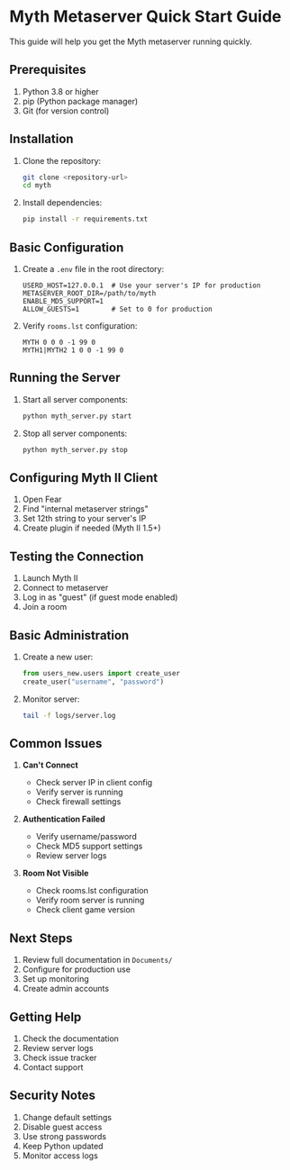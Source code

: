 # Myth Metaserver Quick Start Guide

This guide will help you get the Myth metaserver running quickly.

## Prerequisites

1. Python 3.8 or higher
2. pip (Python package manager)
3. Git (for version control)

## Installation

1. Clone the repository:
   ```bash
   git clone <repository-url>
   cd myth
   ```

2. Install dependencies:
   ```bash
   pip install -r requirements.txt
   ```

## Basic Configuration

1. Create a `.env` file in the root directory:
   ```env
   USERD_HOST=127.0.0.1  # Use your server's IP for production
   METASERVER_ROOT_DIR=/path/to/myth
   ENABLE_MD5_SUPPORT=1
   ALLOW_GUESTS=1        # Set to 0 for production
   ```

2. Verify `rooms.lst` configuration:
   ```
   MYTH 0 0 0 -1 99 0
   MYTH1|MYTH2 1 0 0 -1 99 0
   ```

## Running the Server

1. Start all server components:
   ```bash
   python myth_server.py start
   ```

2. Stop all server components:
   ```bash
   python myth_server.py stop
   ```

## Configuring Myth II Client

1. Open Fear
2. Find "internal metaserver strings"
3. Set 12th string to your server's IP
4. Create plugin if needed (Myth II 1.5+)

## Testing the Connection

1. Launch Myth II
2. Connect to metaserver
3. Log in as "guest" (if guest mode enabled)
4. Join a room

## Basic Administration

1. Create a new user:
   ```python
   from users_new.users import create_user
   create_user("username", "password")
   ```

2. Monitor server:
   ```bash
   tail -f logs/server.log
   ```

## Common Issues

1. **Can't Connect**
   - Check server IP in client config
   - Verify server is running
   - Check firewall settings

2. **Authentication Failed**
   - Verify username/password
   - Check MD5 support settings
   - Review server logs

3. **Room Not Visible**
   - Check rooms.lst configuration
   - Verify room server is running
   - Check client game version

## Next Steps

1. Review full documentation in `Documents/`
2. Configure for production use
3. Set up monitoring
4. Create admin accounts

## Getting Help

1. Check the documentation
2. Review server logs
3. Check issue tracker
4. Contact support

## Security Notes

1. Change default settings
2. Disable guest access
3. Use strong passwords
4. Keep Python updated
5. Monitor access logs
